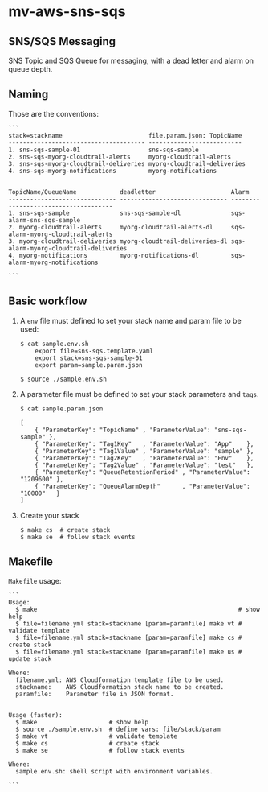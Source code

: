 # mv-aws-sns-sqs

## SNS/SQS Messaging


SNS Topic and SQS Queue for messaging, with a dead letter and alarm on queue
depth.


## Naming

Those are the conventions:

    ```
    stack=stackname                        file.param.json: TopicName
    -------------------------------------- --------------------------
    1. sns-sqs-sample-01                   sns-sqs-sample
    2. sns-sqs-myorg-cloudtrail-alerts     myorg-cloudtrail-alerts
    3. sns-sqs-myorg-cloudtrail-deliveries myorg-cloudtrail-deliveries
    4. sns-sqs-myorg-notifications         myorg-notifications


    TopicName/QueueName            deadletter                     Alarm
    ------------------------------ ------------------------------ -------------------------------------
    1. sns-sqs-sample              sns-sqs-sample-dl              sqs-alarm-sns-sqs-sample
    2. myorg-cloudtrail-alerts     myorg-cloudtrail-alerts-dl     sqs-alarm-myorg-cloudtrail-alerts
    3. myorg-cloudtrail-deliveries myorg-cloudtrail-deliveries-dl sqs-alarm-myorg-cloudtrail-deliveries
    4. myorg-notifications         myorg-notifications-dl         sqs-alarm-myorg-notifications

    ```


## Basic workflow

1. A `env` file must defined to set your stack name and param file to be used:

    ```
    $ cat sample.env.sh
        export file=sns-sqs.template.yaml
        export stack=sns-sqs-sample-01
        export param=sample.param.json

    $ source ./sample.env.sh
    ```

2. A parameter file must be defined to set your stack parameters and `tags`.


    ```
    $ cat sample.param.json

    [
        { "ParameterKey": "TopicName" , "ParameterValue": "sns-sqs-sample" },
        { "ParameterKey": "Tag1Key"   , "ParameterValue": "App"    },
        { "ParameterKey": "Tag1Value" , "ParameterValue": "sample" },
        { "ParameterKey": "Tag2Key"   , "ParameterValue": "Env"    },
        { "ParameterKey": "Tag2Value" , "ParameterValue": "test"   },
        { "ParameterKey": "QueueRetentionPeriod" , "ParameterValue": "1209600" },
        { "ParameterKey": "QueueAlarmDepth"      , "ParameterValue": "10000"   }
    ]
    ```

3. Create your stack

    ```
    $ make cs  # create stack
    $ make se  # follow stack events
    ```



## Makefile

`Makefile` usage:

    ```
    Usage:
      $ make                                                        # show help
      $ file=filename.yml stack=stackname [param=paramfile] make vt # validate template
      $ file=filename.yml stack=stackname [param=paramfile] make cs # create stack
      $ file=filename.yml stack=stackname [param=paramfile] make us # update stack

    Where:
      filename.yml: AWS Cloudformation template file to be used.
      stackname:    AWS Cloudformation stack name to be created.
      paramfile:    Parameter file in JSON format.


    Usage (faster):
      $ make                    # show help
      $ source ./sample.env.sh  # define vars: file/stack/param
      $ make vt                 # validate template
      $ make cs                 # create stack
      $ make se                 # follow stack events

    Where:
      sample.env.sh: shell script with environment variables.

    ```



